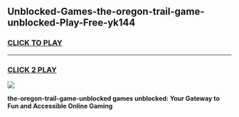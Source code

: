 
## Unblocked-Games-the-oregon-trail-game-unblocked-Play-Free-yk144
<h3>
<a href="https://premium76.site?title=the-oregon-trail-game-unblocked&ref=18A1">CLICK TO PLAY</a></h3>
<hr>

<h3>
<a href="https://premium76.site?title=the-oregon-trail-game-unblocked&ref=18A1">CLICK 2 PLAY</a>
  
</h3>

<a href="https://premium76.site?title=the-oregon-trail-game-unblocked&ref=18A1"><img src="https://clearcache.store/games.png"></a>


**the-oregon-trail-game-unblocked games unblocked: Your Gateway to Fun and Accessible Online Gaming**
